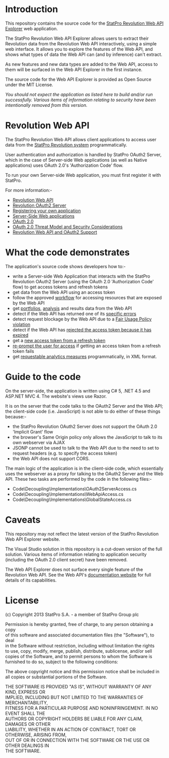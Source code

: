 
# Introduction #

This repository contains the source code for the [StatPro Revolution Web API Explorer](https://revapiexplorer.statpro.com) web application.
 
The StatPro Revolution Web API Explorer allows users to extract their Revolution data from the Revolution Web API interactively, using a simple web interface.  It allows you to explore the features of the Web API, and shows what types of data the Web API can (and by inference) can't extract.

As new features and new data types are added to the Web API, access to them will be surfaced in the Web API Explorer in the first instance.

The source code for the Web API Explorer is provided as Open Source under the MIT License.

*You should not expect the application as listed here to build and/or run successfully.  Various items of information relating to security have been intentionally removed from this version.*


# Revolution Web API #

The StatPro Revolution Web API allows client applications to access user data from the [StatPro Revolution system](http://www.statpro.com/cloud-based-portfolio-analysis/revolution/) programmatically.

User authentication and authorization is handled by StatPro OAuth2 Server, which in the case of Server-side Web applications (as well as Native applications) uses OAuth 2.0's 'Authorization Code' flow.

To run your own Server-side Web application, you must first register it with StatPro.

For more information:-
* [Revolution Web API](http://developer.statpro.com/Revolution/WebApi/Intro)
* [Revolution OAuth2 Server](http://developer.statpro.com/Revolution/WebApi/Authorization/Overview)
* [Registering your own application](http://developer.statpro.com/Revolution/WebApi/Authorization/Registration)
* [Server-Side Web applications](http://developer.statpro.com/Revolution/WebApi/Authorization/ServerSideWebApps)
* [OAuth 2.0](http://tools.ietf.org/html/rfc6749)
* [OAuth 2.0 Threat Model and Security Considerations](http://tools.ietf.org/html/rfc6819)
* [Revolution Web API and OAuth2 Support](mailto:webapisupport@statpro.com)


# What the code demonstrates #

The application's source code shows developers how to:-
* write a Server-side Web Application that interacts with the StatPro Revolution OAuth2 Server (using the OAuth 2.0 'Authorization Code' flow) to get access tokens and refresh tokens
* get data from the Web API using an access token
* follow the approved [workflow](http://developer.statpro.com/Revolution/WebApi/Intro#started) for accessing resources that are exposed by the Web API
* get [portfolios](http://developer.statpro.com/Revolution/WebApi/Resource/Portfolios), [analysis](http://developer.statpro.com/Revolution/WebApi/Resource/PortfolioAnalysis) and results data from the Web API
* detect if the Web API has returned one of its [specific errors](http://developer.statpro.com/Revolution/WebApi/Intro#statusCodes)
* detect request blockage by the Web API due to a [Fair Usage Policy violation](http://developer.statpro.com/Revolution/WebApi/FairUsagePolicy)
* detect if the Web API has [rejected the access token because it has expired](http://developer.statpro.com/Revolution/WebApi/Authorization/ServerSideWebApps#step5)
* get a [new access token from a refresh token](http://developer.statpro.com/Revolution/WebApi/Authorization/ServerSideWebApps#step5)
* [re-prompt the user for access](http://developer.statpro.com/Revolution/WebApi/Authorization/ServerSideWebApps#step1) if getting an access token from a refresh token fails
* get [requestable analytics measures](http://developer.statpro.com/Revolution/WebApi/Intro#measures) programmatically, in XML format.


# Guide to the code #

On the server-side, the application is written using C# 5, .NET 4.5 and ASP.NET MVC 4.  The website's views use Razor.

It is on the server that the code talks to the OAuth2 Server and the Web API; the client-side code (i.e. JavaScript) is not able to do either of these things because:-
* the StatPro Revolution OAuth2 Server does not support the OAuth 2.0 'Implicit Grant' flow
* the browser's Same Origin policy only allows the JavaScript to talk to its own webserver via AJAX
* JSONP cannot be used to talk to the Web API due to the need to set to request headers (e.g. to specify the access token) 
* the Web API does not support CORS.

The main logic of the application is in the client-side code, which essentially uses the webserver as a proxy for talking to the OAuth2 Server and the Web API.  These two tasks are performed by the code in the following files:-
* Code\Decoupling\Implementations\OAuth2ServerAccess.cs
* Code\Decoupling\Implementations\WebApiAccess.cs
* Code\Decoupling\Implementations\GlobalStateAccess.cs


# Caveats #

This repository may not reflect the latest version of the StatPro Revolution Web API Explorer website.

The Visual Studio solution in this repository is a cut-down version of the full solution.  Various items of information relating to application security (including the OAuth 2.0 client secret) have been removed. 

The Web API Explorer does not surface every single feature of the Revolution Web API.  See the Web API's [documentation website](http://developer.statpro.com/Revolution/WebApi/Intro) for full details of its capabilities.  


# License #

(c) Copyright 2013 StatPro S.A. - a member of StatPro Group plc

<p>Permission is hereby granted, free of charge, to any person obtaining a copy<br />
of this software and associated documentation files (the "Software"), to deal<br />
in the Software without restriction, including without limitation the rights<br />
to use, copy, modify, merge, publish, distribute, sublicense, and/or sell<br />
copies of the Software, and to permit persons to whom the Software is<br />
furnished to do so, subject to the following conditions:</p>
<p>The above copyright notice and this permission notice shall be included in<br />
all copies or substantial portions of the Software.</p>
<p>THE SOFTWARE IS PROVIDED "AS IS", WITHOUT WARRANTY OF ANY KIND, EXPRESS OR<br />
IMPLIED, INCLUDING BUT NOT LIMITED TO THE WARRANTIES OF MERCHANTABILITY,<br />
FITNESS FOR A PARTICULAR PURPOSE AND NONINFRINGEMENT.  IN NO EVENT SHALL THE<br />
AUTHORS OR COPYRIGHT HOLDERS BE LIABLE FOR ANY CLAIM, DAMAGES OR OTHER<br />
LIABILITY, WHETHER IN AN ACTION OF CONTRACT, TORT OR OTHERWISE, ARISING FROM,<br />
OUT OF OR IN CONNECTION WITH THE SOFTWARE OR THE USE OR OTHER DEALINGS IN<br />
THE SOFTWARE.</p>
